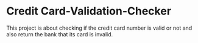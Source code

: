 ﻿# Credit Card-Validation-Checker
This project is about checking if the credit card number is valid or not and also return the bank that its card is invalid.

